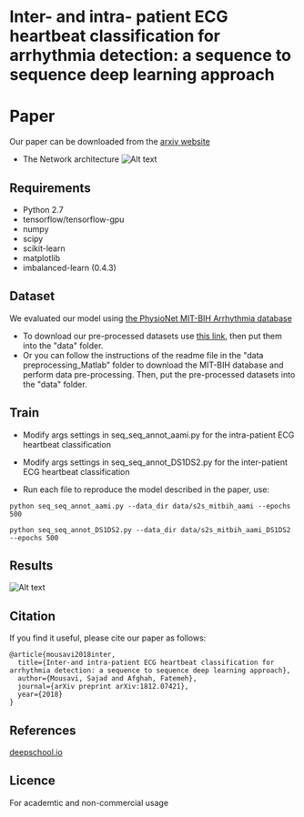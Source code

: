 # Inter- and intra- patient ECG heartbeat classification for arrhythmia detection: a sequence to sequence deep learning approach

# Paper
 Our paper can be downloaded from the [arxiv website](https://arxiv.org/pdf/1812.07421v2)
 * The Network architecture
  ![Alt text](/images/seq2seq_b.jpg)
 
## Requirements
* Python 2.7
* tensorflow/tensorflow-gpu
* numpy
* scipy
* scikit-learn
* matplotlib
* imbalanced-learn (0.4.3)

## Dataset
We evaluated our model using [the PhysioNet MIT-BIH Arrhythmia database](https://www.physionet.org/physiobank/database/mitdb/)
* To download our pre-processed datasets use [this link](https://drive.google.com/drive/folders/19bDrAqlSGQuNLRmA-7pQRU9R81gSuY70?usp=sharing), then put them into the "data" folder.
* Or you can follow the instructions of the readme file in the "data preprocessing_Matlab" folder to download the MIT-BIH database and perform data pre-processing. Then, put the pre-processed datasets into the "data" folder.

## Train

* Modify args settings in seq_seq_annot_aami.py for the intra-patient ECG heartbeat classification
* Modify args settings in seq_seq_annot_DS1DS2.py for the inter-patient ECG heartbeat classification

* Run each file to reproduce the model described in the paper, use:

```
python seq_seq_annot_aami.py --data_dir data/s2s_mitbih_aami --epochs 500
```
```
python seq_seq_annot_DS1DS2.py --data_dir data/s2s_mitbih_aami_DS1DS2 --epochs 500
```
## Results
  ![Alt text](/images/results.jpg)
## Citation
If you find it useful, please cite our paper as follows:

```
@article{mousavi2018inter,
  title={Inter-and intra-patient ECG heartbeat classification for arrhythmia detection: a sequence to sequence deep learning approach},
  author={Mousavi, Sajad and Afghah, Fatemeh},
  journal={arXiv preprint arXiv:1812.07421},
  year={2018}
}
```

## References
 [deepschool.io](https://github.com/sachinruk/deepschool.io/blob/master/DL-Keras_Tensorflow)
 
## Licence 
For academtic and non-commercial usage 

